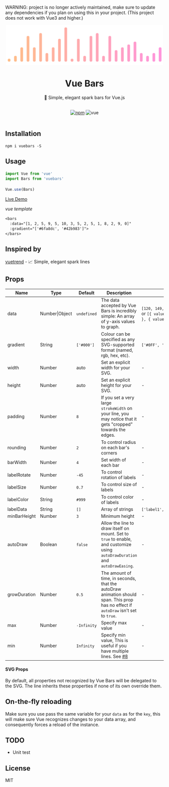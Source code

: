 WARNING: project is no longer actively maintained, make sure to update any dependencies if you plan on using this in your project. (This project does not work with Vue3 and higher.)

<div align="center">
  <img src="https://raw.githubusercontent.com/deviavir/vue-bar/master/media/logo.png" width="500" alt="Vue Bars">
  <br>
  <h1>Vue Bars</h1>
  <p>🌈 Simple, elegant spark bars for Vue.js</p>
  <br>
  <a href="https://www.npmjs.org/package/vuebars"><img src="https://img.shields.io/npm/v/vuebars.svg?style=flat-square" alt="npm"></a>
  <img src="https://img.shields.io/badge/vue-^2.2-4fc08d.svg?colorA=2c3e50&style=flat-square" alt="vue">
</div>

<br>

## Installation

```shell
npm i vuebars -S
```

## Usage

```js
import Vue from 'vue'
import Bars from 'vuebars'

Vue.use(Bars)
```

[Live Demo](https://jsfiddle.net/h1o5z4xe/)

*vue template*

```vue
<bars
  :data="[1, 2, 5, 9, 5, 10, 3, 5, 2, 5, 1, 8, 2, 9, 0]"
  :gradient="['#6fa8dc', '#42b983']">
</bars>
```

## Inspired by

[vuetrend](https://www.npmjs.org/package/vuetrend) - 📈 Simple, elegant spark lines


## Props

| Name              | Type           | Default     | Description                                                                                                                                                                                                                                       | Example                                                                      |
| ----------------- | -------------- | ----------- | ------------------------------------------------------------------------------------------------------------------------------------------------------------------------------------------------------------------------------------------------- | ---------------------------------------------------------------------------- |
| data              | Number\|Object | `undefined` | The data accepted by Vue Bars is incredibly simple: An array of y-axis values to graph.                                                                                                                                                           | `[120, 149, 193.4, 200, 92]` or `[{ value: 4 }, { value: 6 }, { value: 8 }]` |
| gradient          | String         | `['#000']`  | Colour can be specified as any SVG-supported format (named, rgb, hex, etc).                                                                                                                                                                       | `['#0FF', '#F0F', '#FF0']`                                                   |
| width             | Number         | auto        | Set an explicit width for your SVG.                                                                                                                                                                                                               | -                                                                            |
| height            | Number         | auto        | Set an explicit height for your SVG.                                                                                                                                                                                                              | -                                                                            |
| padding           | Number         | `8`         | If you set a very large `strokeWidth` on your line, you may notice that it gets "cropped" towards the edges.                                                                                                                                      | -                                                                            |
| rounding          | Number         | `2`         | To control radius on each bar's corners                                                                                                                                                                                                           | -                                                                            |
| barWidth          | Number         | `4`         | Set width of each bar                                                                                                                                                                                                                             | -                                                                            |
| labelRotate       | Number         | `-45`       | To control rotation of labels                                                                                                                                                                                                                     | -                                                                            |
| labelSize         | Number         | `0.7`       | To control size of labels                                                                                                                                                                                                                         | -                                                                            |
| labelColor        | String         | `#999`      | To control color of labels                                                                                                                                                                                                                        | -                                                                            |
| labelData         | String         | `[]`        | Array of strings                                                                                                                                                                                                                                  | `['label1','label2','label3']`                                               |
| minBarHeight      | Number         | `3`         | Minimum height                                                                                                                                                                                                                                    | -                                                                            |
| autoDraw          | Boolean        | `false`     | Allow the line to draw itself on mount. Set to `true` to enable, and customize using `autoDrawDuration` and `autoDrawEasing`.                                                                                                                     | -                                                                            |
| growDuration      | Number         | `0.5`       | The amount of time, in seconds, that the autoDraw animation should span. This prop has no effect if `autoDraw` isn't set to `true`.                                                                                                               | -                                                                            |
| max               | Number         | `-Infinity` | Specify max value                                                                                                                                                                                                                                 | -                                                                            |
| min               | Number         | `Infinity`  | Specify min value, This is useful if you have multiple lines. See [#8](https://github.com/QingWei-Li/vue-trend/issues/8)                                                                                                                          | -                                                                            |


#### SVG Props

By default, all properties not recognized by Vue Bars will be delegated to the SVG. The line inherits these properties if none of its own override them.


## On-the-fly reloading

Make sure you use pass the same variable for your `data` as for the `key`, this will make sure Vue recognizes changes to your data array,
and consequently forces a reload of the instance.

## TODO
- Unit test


## License
MIT

